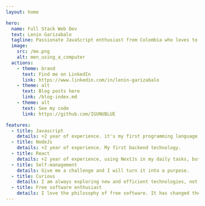 ```yaml
---
layout: home

hero:
  name: Full Stack Web Dev
  text: Lenin Garizabalo
  tagline: Passionate JavaScript enthusiast from Colombia who loves to create and deliver high-quality products.
  image: 
    src: /me.png
    alt: men_using_a_computer
  actions:
    - theme: brand
      text: Find me on LinkedIn
      link: https://www.linkedin.com/in/lenin-garizabalo
    - theme: alt 
      text: Blog posts here
      link: /blog-index.md
    - theme: alt 
      text: See my code
      link: https://github.com/IGUNUBLUE

features:
  - title: Javascript
    details: +2 year of experience. it's my first programming language, before I used to PHP.
  - title: NodeJs
    details: +2 year of experience. My first backend technology.
  - title: React
    details: +2 year of experience, using NextJs in my daily tasks, but I also love Vue and Rust.
  - title: Self-management
    details: Give me a challenge and I will turn it into a purpose.
  - title: Curious
    details: I am always exploring new and efficient technologies, not just programming languages.
  - title: Free software enthusiast
    details: I love the philosophy of free software. It has changed the way software is created.
---
```


